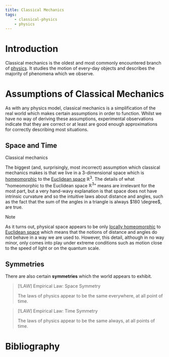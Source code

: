 ```yaml
---
title: Classical Mechanics
tags:
    - classical-physics
    - physics
---
```


# Introduction

Classical mechanics is the oldest and most commonly encountered branch of [physics](../index.md). It studies the motion of every-day objects and describes the majority of phenomena which we observe. 

# Assumptions of Classical Mechanics

As with any physics model, classical mechanics is a simplification of the real world which makes certain assumptions in order to function. Whilst we have no way of deriving these assumptions, experimental observations indicate that they are correct or at least are good enough approximations for correctly describing most situations.

## Space and Time

Classical mechanics 

The biggest (and, surprisingly, most *in*correct) assumption which classical mechanics makes is that we live in a 3-dimensional space which is [homeomorphic](../../Mathematics/Topology/Continuity/Homeomorphisms/Homeomorphic%20Spaces.md) to the [Euclidean space](../../Mathematics/Geometry/Euclidean%20Geometry/Euclidean%20Space/index.md) $\mathbb{R}^3$. The details of what "homeomorphic to the Euclidean space $\mathbb{R}^3$" means are irrelevant for the most part, but a very hand-wavy explanation is that space does not have intrinsic curvature and so the intuitive laws about distance and angles, such as the fact that the sum of the angles in a triangle is always $180 \degree$, are true.

>[!NOTE]
>
>As it turns out, physical space appears to be only [locally homeomorphic](../../Mathematics/Topology/Continuity/Homeomorphisms/Locally%20Homeomorphic%20Spaces.md) to [Euclidean space](../../Mathematics/Geometry/Euclidean%20Geometry/Euclidean%20Space/index.md) which means that the notions of distance and angles do not behave in a way we are used to. However, this detail, although in no way minor, only comes into play under extreme conditions such as motion close to the speed of light or on the quantum scale.
>

## Symmetries

There are also certain **symmetries** which the world appears to exhibit.

>[!LAW] Empirical Law: Space Symmetry
>
>The laws of physics appear to be the same everywhere, at all point of time.
>

>[!LAW] Empirical Law: Time Symmetry
>
>The laws of physics appear to be the same always, at all points of time.
>

# Bibliography

